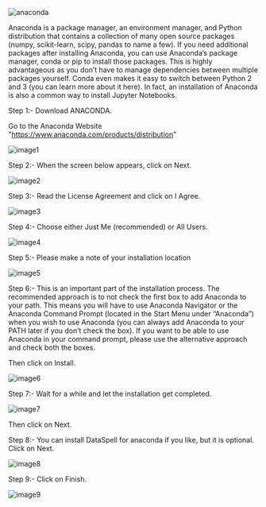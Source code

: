 ![anaconda](https://raw.githubusercontent.com/Zen-o-Droid/YOUTUBE-TRANSCRIPT-SUMMARIZER/main/Installing%20anaconda/anaconda.webp)

Anaconda is a package manager, an environment manager, and Python distribution that contains a collection of many open source packages (numpy, scikit-learn, scipy, pandas to name a few). If you need additional packages after installing Anaconda, you can use Anaconda’s package manager, conda or pip to install those packages. This is highly advantageous as you don’t have to manage dependencies between multiple packages yourself. Conda even makes it easy to switch between Python 2 and 3 (you can learn more about it here). In fact, an installation of Anaconda is also a common way to install Jupyter Notebooks.

Step 1:-
Download ANACONDA.

Go to the Anaconda Website "https://www.anaconda.com/products/distribution"


![image1](https://github.com/Zen-o-Droid/YOUTUBE-TRANSCRIPT-SUMMARIZER/blob/d2d5cccdfb9a182b9f6383e367a14ee56a110d65/Installing%20anaconda/image1.png)

Step 2:-
When the screen below appears, click on Next.


![image2](https://github.com/Zen-o-Droid/YOUTUBE-TRANSCRIPT-SUMMARIZER/blob/9af31afdcab6bb894cb15822d30c16c702eeb53e/Installing%20anaconda/image2.png)

Step 3:-
Read the License Agreement and click on I Agree.


![image3](https://github.com/Zen-o-Droid/YOUTUBE-TRANSCRIPT-SUMMARIZER/blob/9af31afdcab6bb894cb15822d30c16c702eeb53e/Installing%20anaconda/image3.png)

Step 4:-
Choose either Just Me (recommended) or All Users.


![image4](https://github.com/Zen-o-Droid/YOUTUBE-TRANSCRIPT-SUMMARIZER/blob/9af31afdcab6bb894cb15822d30c16c702eeb53e/Installing%20anaconda/image4.png)

Step 5:-
Please make a note of your installation location


![image5](https://github.com/Zen-o-Droid/YOUTUBE-TRANSCRIPT-SUMMARIZER/blob/9af31afdcab6bb894cb15822d30c16c702eeb53e/Installing%20anaconda/image5.png)

Step 6:-
This is an important part of the installation process. The recommended approach is to not check the first box to add Anaconda to your path. This means you will have to use Anaconda Navigator or the Anaconda Command Prompt (located in the Start Menu under “Anaconda”) when you wish to use Anaconda (you can always add Anaconda to your PATH later if you don’t check the box). If you want to be able to use Anaconda in your command prompt, please use the alternative approach and check both the boxes.

Then click on Install.


![image6](https://github.com/Zen-o-Droid/YOUTUBE-TRANSCRIPT-SUMMARIZER/blob/9af31afdcab6bb894cb15822d30c16c702eeb53e/Installing%20anaconda/image6.png)

Step 7:-
Wait for a while and let the installation get completed.


![image7](https://github.com/Zen-o-Droid/YOUTUBE-TRANSCRIPT-SUMMARIZER/blob/9af31afdcab6bb894cb15822d30c16c702eeb53e/Installing%20anaconda/image7.png)

Then click on Next.

Step 8:-
You can install DataSpell for anaconda if you like, but it is optional. Click on Next.


![image8](https://github.com/Zen-o-Droid/YOUTUBE-TRANSCRIPT-SUMMARIZER/blob/9af31afdcab6bb894cb15822d30c16c702eeb53e/Installing%20anaconda/image8.png)

Step 9:-
Click on Finish.


![image9](https://github.com/Zen-o-Droid/YOUTUBE-TRANSCRIPT-SUMMARIZER/blob/9af31afdcab6bb894cb15822d30c16c702eeb53e/Installing%20anaconda/image9.png)
